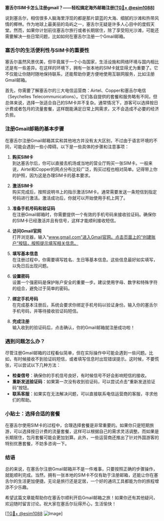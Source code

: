 **塞舌尔SIM卡怎么注册gmail？——轻松搞定海外邮箱注册[[TG💪+ @esim1088](https://t.me/s/esim1088)]**

说到塞舌尔，相信很多人脑海里浮现的都是那片碧蓝的大海、细腻的沙滩和热带风情的椰林。作为地球上最美丽的岛屿之一，塞舌尔无疑是许多人心目中的度假天堂。然而，如果你计划前往塞舌尔旅行或者长期居住，除了享受阳光沙滩，可能还需要解决一些日常问题，比如如何在塞舌尔注册一个Gmail邮箱。

### 塞舌尔的生活便利性与SIM卡的重要性

塞舌尔虽然风景优美，但毕竟属于一个小岛国家，生活设施和网络环境与国内相比还是有一些差异。在这样的环境下，拥有一张本地的SIM卡就显得尤为重要了。它不仅能让你随时随地保持联系，还能帮助你更方便地使用互联网服务，比如注册Gmail邮箱。

首先，你需要了解塞舌尔的三大电信运营商：Airtel、Copper和塞舌尔电信（Seychelles Telecommunications）。它们各自提供的套餐和服务略有不同，但总体来说，选择一张适合自己的SIM卡并不复杂。通常情况下，游客可以选择按日计费或者包月的流量套餐，这样既能满足日常上网需求，又不会造成不必要的经济负担。

### 注册Gmail邮箱的基本步骤

在塞舌尔注册Gmail邮箱其实和其他地方并没有太大区别，不过由于语言环境的不同，可能会遇到一些小障碍。以下是一些具体的步骤和注意事项：

1. **购买SIM卡**  
   到达塞舌尔后，你可以直接去机场或当地的营业厅购买一张SIM卡。一般来说，Airtel和Copper的网点分布比较广泛，购买过程也相对简单。记得带上你的护照，因为这是办理SIM卡的基本要求。

2. **激活SIM卡**  
   购买完成后，按照说明书上的指示激活SIM卡。通常需要发送一条短信到指定号码进行激活。激活成功后，你就可以开始使用手机上网了。

3. **准备手机号码和验证码**  
   在注册Gmail邮箱时，你需要提供一个有效的手机号码来接收验证码。确保你的SIM卡已经激活并且有信号，这样才能顺利接收短信。

4. **访问Gmail官网**  
   打开浏览器，输入“www.gmail.com”进入Gmail官网。点击页面上的“创建账户”按钮，按照提示填写相关信息。

5. **填写基本信息**  
   在注册过程中，你需要填写姓名、生日等基本信息。这些信息最好如实填写，以免日后出现问题。

6. **设置密码**  
   设置一个强密码是保护账户安全的重要一步。建议使用字母、数字和特殊字符的组合，避免过于简单的密码。

7. **绑定手机号码**  
   在完成基本注册后，系统会要求你绑定手机号码以验证身份。输入你的塞舌尔手机号码，并等待接收验证码短信。

8. **完成注册**  
   输入收到的验证码后，点击确认，你的Gmail邮箱就注册成功啦！

### 遇到问题怎么办？

尽管注册Gmail邮箱的过程看似简单，但在实际操作中可能会遇到一些问题。比如，有时候接收不到验证码短信，或者填写信息时出现错误提示。这时候，不要慌张，可以尝试以下几种方法：

- **检查信号**：确保你的手机信号良好，有时候信号不好会影响短信的接收。
- **重新发送验证码**：如果第一次没有收到验证码，可以尝试点击“重新发送验证码”按钮。
- **联系客服**：如果实在无法解决问题，可以直接联系电信运营商的客服，寻求他们的帮助。

### 小贴士：选择合适的套餐

在塞舌尔使用SIM卡的过程中，合理选择套餐是非常重要的。如果你只是短期旅游，可以选择按日计费的流量套餐，这样可以根据自己的需求灵活调整。而如果是长期居住，包月套餐可能会更加划算。此外，一些运营商还推出了针对外国游客的特别优惠套餐，不妨多咨询一下。

### 结语

总的来说，在塞舌尔注册Gmail邮箱并不是一件难事，只要按照正确的步骤操作，就能顺利完成。当然，拥有一张本地的SIM卡不仅有助于注册邮箱，还能让你在塞舌尔的生活更加便捷。无论是旅行还是定居，一个好的通讯工具都能为你的旅程增添不少乐趣。

希望这篇文章能帮助你在塞舌尔顺利开启Gmail邮箱之旅！如果你还有其他疑问，欢迎随时留言讨论。祝大家在塞舌尔玩得开心，生活愉快！

[[TG💪+ @esim1088](https://t.me/s/esim1088) ![Image](https://i.postimg.cc/4NQfJmqS/Snipaste-2025-05-13-00-14-12.png)]